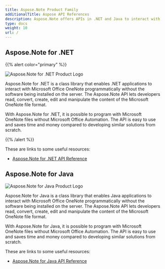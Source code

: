 ```yaml
---
title: Aspose.Note Product Family
additionalTitle: Aspose API References
description: Aspose.Note offers APIs in .NET and Java to interact with Microsoft Office OneNote programmatically without the software being installed on the server. The Aspose.Note APIs lets developers read, convert, create, edit and manipulate the content of the Microsoft OneNote file format.
type: docs
weight: 10
url: /
---
```


## Aspose.Note for .NET

{{% alert color="primary" %}} 

![Aspose.Note for .NET Product Logo](home_1.png)

Aspose.Note for .NET is a class library that enables .NET applications to interact with Microsoft Office OneNote programmatically without the software being installed on the server. The Aspose.Note API lets developers read, convert, create, edit and manipulate the content of the Microsoft OneNote file format.

With Aspose.Note for .NET, it is possible to program with Microsoft OneNote files without Microsoft Office Automation. The API is easy to use and saves time and money compared to developing similar solutions from scratch.

{{% /alert %}} 

These are links to some useful resources:
- [Aspose.Note for .NET API Reference](/note/net/)

## Aspose.Note for Java

![Aspose.Note for Java Product Logo](home_2.png)

Aspose.Note for Java is a class library that enables Java applications to interact with Microsoft Office OneNote programmatically without the software being installed on the server. The Aspose.Note API lets developers read, convert, create, edit and manipulate the content of the Microsoft OneNote file format. 

With Aspose.Note for Java, it is possible to program with Microsoft OneNote files without Microsoft Office Automation. The API is easy to use and saves time and money compared to developing similar solutions from scratch.

These are links to some useful resources:
- [Aspose.Note for Java API Reference](/note/java/)